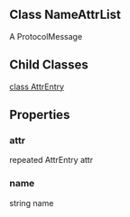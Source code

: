 ## Class NameAttrList

A ProtocolMessage
## Child Classes
[class AttrEntry](https://www.tensorflow.org/api_docs/python/tf/compat/v1/NameAttrList/AttrEntry)

## Properties
### attr

repeated AttrEntry attr
### name

string name

